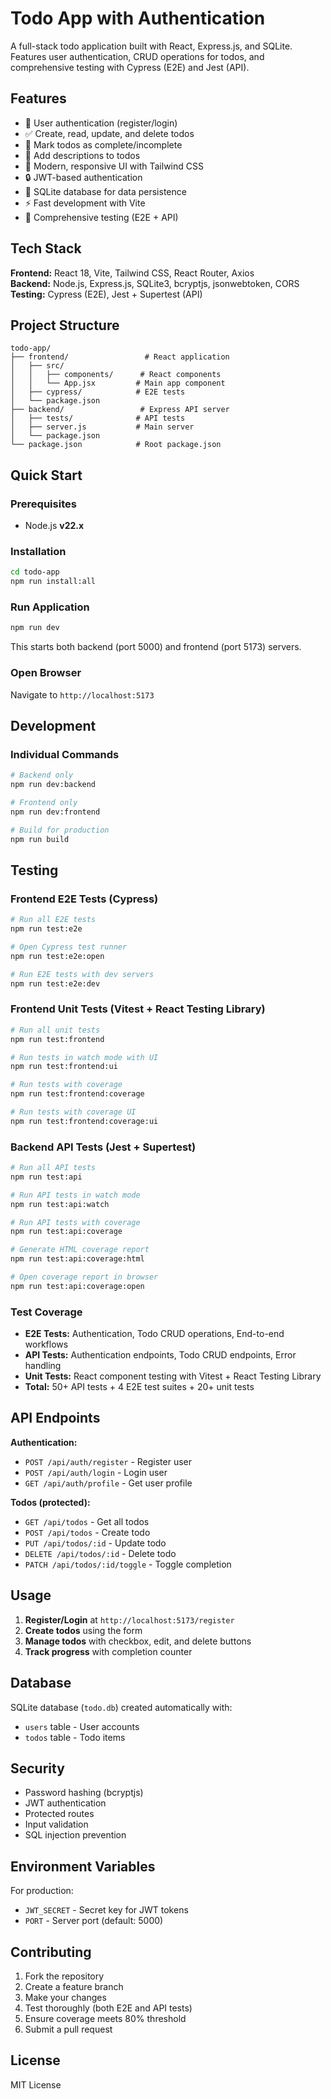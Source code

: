 # Todo App with Authentication

A full-stack todo application built with React, Express.js, and SQLite. Features user authentication, CRUD operations for todos, and comprehensive testing with Cypress (E2E) and Jest (API).

## Features

- 🔐 User authentication (register/login)
- ✅ Create, read, update, and delete todos
- 🎯 Mark todos as complete/incomplete
- 📝 Add descriptions to todos
- 🎨 Modern, responsive UI with Tailwind CSS
- 🔒 JWT-based authentication
- 💾 SQLite database for data persistence
- ⚡ Fast development with Vite
- 🧪 Comprehensive testing (E2E + API)

## Tech Stack

**Frontend:** React 18, Vite, Tailwind CSS, React Router, Axios  
**Backend:** Node.js, Express.js, SQLite3, bcryptjs, jsonwebtoken, CORS  
**Testing:** Cypress (E2E), Jest + Supertest (API)

## Project Structure

```
todo-app/
├── frontend/                 # React application
│   ├── src/
│   │   ├── components/      # React components
│   │   └── App.jsx         # Main app component
│   ├── cypress/            # E2E tests
│   └── package.json
├── backend/                 # Express API server
│   ├── tests/              # API tests
│   ├── server.js           # Main server
│   └── package.json
└── package.json            # Root package.json
```

## Quick Start

### Prerequisites

- Node.js **v22.x**

### Installation

```bash
cd todo-app
npm run install:all
```

### Run Application

```bash
npm run dev
```

This starts both backend (port 5000) and frontend (port 5173) servers.

### Open Browser

Navigate to `http://localhost:5173`

## Development

### Individual Commands

```bash
# Backend only
npm run dev:backend

# Frontend only
npm run dev:frontend

# Build for production
npm run build
```

## Testing

### Frontend E2E Tests (Cypress)

```bash
# Run all E2E tests
npm run test:e2e

# Open Cypress test runner
npm run test:e2e:open

# Run E2E tests with dev servers
npm run test:e2e:dev
```

### Frontend Unit Tests (Vitest + React Testing Library)

```bash
# Run all unit tests
npm run test:frontend

# Run tests in watch mode with UI
npm run test:frontend:ui

# Run tests with coverage
npm run test:frontend:coverage

# Run tests with coverage UI
npm run test:frontend:coverage:ui
```

### Backend API Tests (Jest + Supertest)

```bash
# Run all API tests
npm run test:api

# Run API tests in watch mode
npm run test:api:watch

# Run API tests with coverage
npm run test:api:coverage

# Generate HTML coverage report
npm run test:api:coverage:html

# Open coverage report in browser
npm run test:api:coverage:open
```

### Test Coverage

- **E2E Tests:** Authentication, Todo CRUD operations, End-to-end workflows
- **API Tests:** Authentication endpoints, Todo CRUD endpoints, Error handling
- **Unit Tests:** React component testing with Vitest + React Testing Library
- **Total:** 50+ API tests + 4 E2E test suites + 20+ unit tests

## API Endpoints

**Authentication:**

- `POST /api/auth/register` - Register user
- `POST /api/auth/login` - Login user
- `GET /api/auth/profile` - Get user profile

**Todos (protected):**

- `GET /api/todos` - Get all todos
- `POST /api/todos` - Create todo
- `PUT /api/todos/:id` - Update todo
- `DELETE /api/todos/:id` - Delete todo
- `PATCH /api/todos/:id/toggle` - Toggle completion

## Usage

1. **Register/Login** at `http://localhost:5173/register`
2. **Create todos** using the form
3. **Manage todos** with checkbox, edit, and delete buttons
4. **Track progress** with completion counter

## Database

SQLite database (`todo.db`) created automatically with:

- `users` table - User accounts
- `todos` table - Todo items

## Security

- Password hashing (bcryptjs)
- JWT authentication
- Protected routes
- Input validation
- SQL injection prevention

## Environment Variables

For production:

- `JWT_SECRET` - Secret key for JWT tokens
- `PORT` - Server port (default: 5000)

## Contributing

1. Fork the repository
2. Create a feature branch
3. Make your changes
4. Test thoroughly (both E2E and API tests)
5. Ensure coverage meets 80% threshold
6. Submit a pull request

## License

MIT License
